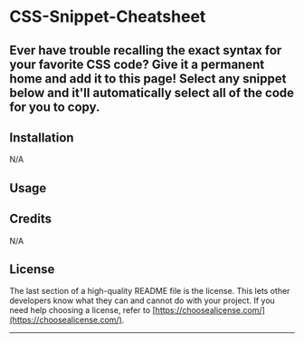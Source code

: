 # CSS-Snippet-Cheatsheet

## Ever have trouble recalling the exact syntax for your favorite CSS code? Give it a permanent home and add it to this page! Select any snippet below and it'll automatically select all of the code for you to copy.

## Installation

N/A

## Usage


## Credits

N/A

## License

The last section of a high-quality README file is the license. This lets other developers know what they can and cannot do with your project. If you need help choosing a license, refer to [https://choosealicense.com/](https://choosealicense.com/).

---
